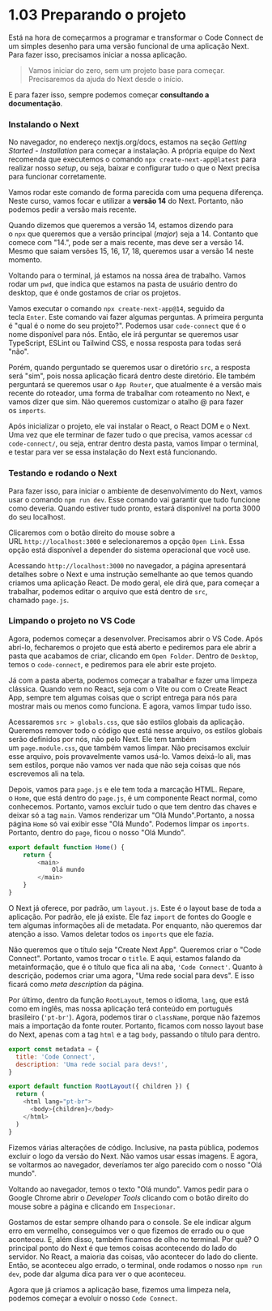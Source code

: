 # 1.03 Preparando o projeto

Está na hora de começarmos a programar e transformar o Code Connect de um simples desenho para uma versão funcional de uma aplicação Next. Para fazer isso, precisamos iniciar a nossa aplicação.

> Vamos iniciar do zero, sem um projeto base para começar. Precisaremos da ajuda do Next desde o início.

E para fazer isso, sempre podemos começar **consultando a documentação**.

### Instalando o Next

No navegador, no endereço nextjs.org/docs, estamos na seção _Getting Started - Installation_ para começar a instalação. A própria equipe do Next recomenda que executemos o comando `npx create-next-app@latest` para realizar nosso _setup_, ou seja, baixar e configurar tudo o que o Next precisa para funcionar corretamente.

Vamos rodar este comando de forma parecida com uma pequena diferença. Neste curso, vamos focar e utilizar a **versão 14** do Next. Portanto, não podemos pedir a versão mais recente.

Quando dizemos que queremos a versão 14, estamos dizendo para o `npx` que queremos que a versão principal (_major_) seja a 14. Contanto que comece com "14.", pode ser a mais recente, mas deve ser a versão 14. Mesmo que saiam versões 15, 16, 17, 18, queremos usar a versão 14 neste momento.

Voltando para o terminal, já estamos na nossa área de trabalho. Vamos rodar um `pwd`, que indica que estamos na pasta de usuário dentro do desktop, que é onde gostamos de criar os projetos.

Vamos executar o comando `npx create-next-app@14`, seguido da tecla `Enter`. Este comando vai fazer algumas perguntas. A primeira pergunta é "qual é o nome do seu projeto?". Podemos usar `code-connect` que é o nome disponível para nós. Então, ele irá perguntar se queremos usar TypeScript, ESLint ou Tailwind CSS, e nossa resposta para todas será "não".

Porém, quando perguntado se queremos usar o diretório `src`, a resposta será "sim", pois nossa aplicação ficará dentro deste diretório. Ele também perguntará se queremos usar o `App Router`, que atualmente é a versão mais recente do roteador, uma forma de trabalhar com roteamento no Next, e vamos dizer que sim. Não queremos customizar o atalho @ para fazer os `imports`.

Após inicializar o projeto, ele vai instalar o React, o React DOM e o Next. Uma vez que ele terminar de fazer tudo o que precisa, vamos acessar `cd code-connect/`, ou seja, entrar dentro desta pasta, vamos limpar o terminal, e testar para ver se essa instalação do Next está funcionando.

### Testando e rodando o Next

Para fazer isso, para iniciar o ambiente de desenvolvimento do Next, vamos usar o comando `npm run dev`. Esse comando vai garantir que tudo funcione como deveria. Quando estiver tudo pronto, estará disponível na porta 3000 do seu localhost.

Clicaremos com o botão direito do mouse sobre a URL `http://localhost:3000` e selecionaremos a opção `Open Link`. Essa opção está disponível a depender do sistema operacional que você use.

Acessando `http://localhost:3000` no navegador, a página apresentará detalhes sobre o Next e uma instrução semelhante ao que temos quando criamos uma aplicação React. De modo geral, ele dirá que, para começar a trabalhar, podemos editar o arquivo que está dentro de `src`, chamado `page.js`.

### Limpando o projeto no VS Code

Agora, podemos começar a desenvolver. Precisamos abrir o VS Code. Após abri-lo, fecharemos o projeto que está aberto e pediremos para ele abrir a pasta que acabamos de criar, clicando em `Open Folder`. Dentro de `Desktop`, temos o `code-connect`, e pediremos para ele abrir este projeto.

Já com a pasta aberta, podemos começar a trabalhar e fazer uma limpeza clássica. Quando vem no React, seja com o Vite ou com o Create React App, sempre tem algumas coisas que o script entrega para nós para mostrar mais ou menos como funciona. E agora, vamos limpar tudo isso.

Acessaremos `src > globals.css`, que são estilos globais da aplicação. Queremos remover todo o código que está nesse arquivo, os estilos globais serão definidos por nós, não pelo Next. Ele tem também um `page.module.css`, que também vamos limpar. Não precisamos excluir esse arquivo, pois provavelmente vamos usá-lo. Vamos deixá-lo ali, mas sem estilos, porque não vamos ver nada que não seja coisas que nós escrevemos ali na tela.

Depois, vamos para `page.js` e ele tem toda a marcação HTML. Repare, o `Home`, que está dentro do `page.js`, é um componente React normal, como conhecemos. Portanto, vamos excluir tudo o que tem dentro das chaves e deixar só a tag `main`. Vamos renderizar um "Olá Mundo".Portanto, a nossa página `Home` só vai exibir esse "Olá Mundo". Podemos limpar os `imports`. Portanto, dentro do `page`, ficou o nosso "Olá Mundo".

```javascript
export default function Home() {
    return {
        <main>
            Olá mundo
        </main>
    }
}
```

O Next já oferece, por padrão, um `layout.js`. Este é o layout base de toda a aplicação. Por padrão, ele já existe. Ele faz `import` de fontes do Google e tem algumas informações ali de metadata. Por enquanto, não queremos dar atenção a isso. Vamos deletar todos os `imports` que ele fazia.

Não queremos que o título seja "Create Next App". Queremos criar o "Code Connect". Portanto, vamos trocar o `title`. E aqui, estamos falando da metainformação, que é o título que fica ali na aba, `'Code Connect'`. Quanto à descrição, podemos criar uma agora, "Uma rede social para devs". E isso ficará como _meta description_ da página.

Por último, dentro da função `RootLayout`, temos o idioma, `lang`, que está como em inglês, mas nossa aplicação terá conteúdo em português brasileiro (`'pt-br'`). Agora, podemos tirar o `className`, porque não fazemos mais a importação da fonte router. Portanto, ficamos com nosso layout base do Next, apenas com a tag `html` e a tag `body`, passando o título para dentro.

```javascript
export const metadata = {
  title: 'Code Connect',
  description: 'Uma rede social para devs!',
}

export default function RootLayout({ children }) {
  return (
    <html lang="pt-br">
      <body>{children}</body>
    </html>
  )
}
```

Fizemos várias alterações de código. Inclusive, na pasta pública, podemos excluir o logo da versão do Next. Não vamos usar essas imagens. E agora, se voltarmos ao navegador, deveríamos ter algo parecido com o nosso "Olá mundo".

Voltando ao navegador, temos o texto "Olá mundo". Vamos pedir para o Google Chrome abrir o _Developer Tools_ clicando com o botão direito do mouse sobre a página e clicando em `Inspecionar`.

Gostamos de estar sempre olhando para o console. Se ele indicar algum erro em vermelho, conseguimos ver o que fizemos de errado ou o que aconteceu. E, além disso, também ficamos de olho no terminal. Por quê? O principal ponto do Next é que temos coisas acontecendo do lado do servidor. No React, a maioria das coisas, vão acontecer do lado do cliente. Então, se aconteceu algo errado, o terminal, onde rodamos o nosso `npm run dev`, pode dar alguma dica para ver o que aconteceu.

Agora que já criamos a aplicação base, fizemos uma limpeza nela, podemos começar a evoluir o nosso `Code Connect`.